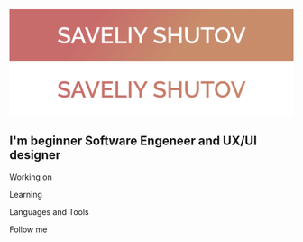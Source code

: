 ![Header](https://github.com/SaveliyShutov/saveliyshutov/blob/master/assets/Header1.png)
![Header2](https://github.com/SaveliyShutov/saveliyshutov/blob/master/assets/Header2.png)

## I'm beginner Software Engeneer and UX/UI designer

Working on 

Learning 

Languages and Tools

Follow me


